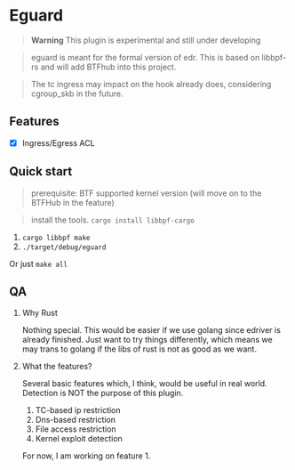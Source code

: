 # Eguard

> **Warning**
> This plugin is experimental and still under developing

> eguard is meant for the formal version of edr. This is based on libbpf-rs and will add BTFhub into this project.

> The tc ingress may impact on the hook already does, considering cgroup_skb in the future.

## Features

- [x] Ingress/Egress ACL

## Quick start

> prerequisite: BTF supported kernel version (will move on to the BTFHub in the feature)

> install the tools. `cargo install libbpf-cargo`

1. `cargo libbpf make`
2. `./target/debug/eguard`

Or just `make all`

## QA

1. Why Rust

    Nothing special. This would be easier if we use golang since edriver is already finished. Just want to try things differently, which means we may trans to golang if the libs of rust is not as good as we want.

2. What the features?

    Several basic features which, I think, would be useful in real world. Detection is NOT the purpose of this plugin.

    1. TC-based ip restriction
    2. Dns-based restriction
    3. File access restriction
    4. Kernel exploit detection

    For now, I am working on feature 1.